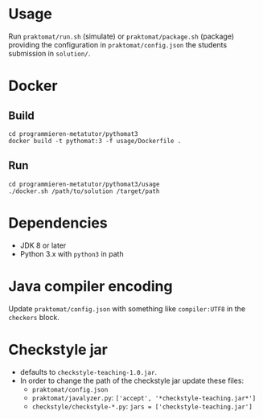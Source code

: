 # Usage
Run `praktomat/run.sh` (simulate) or `praktomat/package.sh` (package) providing the configuration in `praktomat/config.json` the students submission in `solution/`.

# Docker
## Build
```
cd programmieren-metatutor/pythomat3
docker build -t pythomat:3 -f usage/Dockerfile .
```

## Run
```
cd programmieren-metatutor/pythomat3/usage
./docker.sh /path/to/solution /target/path
```

# Dependencies
- JDK 8 or later
- Python 3.x with `python3` in path

# Java compiler encoding
Update `praktomat/config.json` with something like `compiler:UTF8` in the `checkers` block.

# Checkstyle jar
- defaults to `checkstyle-teaching-1.0.jar`.
- In order to change the path of the checkstyle jar update these files:
  - `praktomat/config.json`
  - `praktomat/javalyzer.py`: `['accept', '*checkstyle-teaching.jar*']`
  - `checkstyle/checkstyle-*.py`: `jars = ['checkstyle-teaching.jar']`
